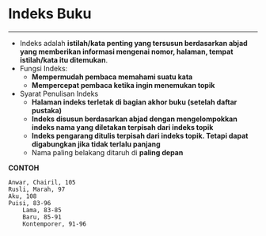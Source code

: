 # Indeks Buku
---

- Indeks adalah **istilah/kata penting yang tersusun berdasarkan abjad yang memberikan informasi mengenai nomor, halaman, tempat istilah/kata itu ditemukan**.
- Fungsi Indeks:
  - **Mempermudah pembaca memahami suatu kata**
  - **Mempercepat pembaca ketika ingin menemukan topik**
- Syarat Penulisan Indeks
  - **Halaman indeks terletak di bagian akhor buku (setelah daftar pustaka)**
  - **Indeks disusun berdasarkan abjad dengan mengelompokkan indeks nama yang diletakan terpisah dari indeks topik**
  - **Indeks pengarang ditulis terpisah dari indeks topik. Tetapi dapat digabungkan jika tidak terlalu panjang**
  - Nama paling belakang ditaruh di **paling depan**

**CONTOH**
```
Anwar, Chairil, 105
Rusli, Marah, 97
Aku, 108
Puisi, 83-96
    Lama, 83-85
    Baru, 85-91
    Kontemporer, 91-96
```